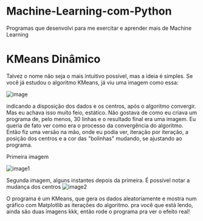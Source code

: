# Machine-Learning-com-Python

Programas que desenvolvi para me exercitar e aprender mais de Machine Learning

# KMeans Dinâmico

Talvez o nome não seja o mais intuitivo possível, mas a ideia é simples. Se você já estudou o algoritmo KMeans, já viu uma imagem como essa: 

![image](https://user-images.githubusercontent.com/56319681/130702933-b1a6f01a-c0d4-4762-86f1-3d97eafd9d7a.png)

indicando a disposição dos dados e os centros, após o algoritmo convergir. Mas eu achava isso muito feio, estático. Não gostava de como eu criava um programa de, pelo menos, 30 linhas e o resultado final era uma imagem. Eu queria de fato ver como era o processo da convergência do algoritmo. Então fiz uma versão na mão, onde 
eu podia ver, iteração por iteração, a posição dos centros e a cor das "bolinhas" mudando, se ajustando ao programa.

Primeira imagem

![image1](https://user-images.githubusercontent.com/56319681/130703152-df728c6c-115b-4011-a824-8dbff3c34eea.png)

Segunda imagem, alguns instantes depois da primeira. É possível notar a mudança dos centros
![image2](https://user-images.githubusercontent.com/56319681/130703149-a00830bb-62ad-4e24-93dd-c442fcd584a5.png)

O programa é um KMeans, que gera os dados aleatoriamente e mostra num gráfico com Matplotlib as iterações do algoritmo. pra você que está lendo, ainda são duas imagens kkk, então rode o programa pra ver o efeito real!
